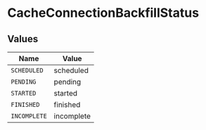 # CacheConnectionBackfillStatus


## Values

| Name         | Value        |
| ------------ | ------------ |
| `SCHEDULED`  | scheduled    |
| `PENDING`    | pending      |
| `STARTED`    | started      |
| `FINISHED`   | finished     |
| `INCOMPLETE` | incomplete   |